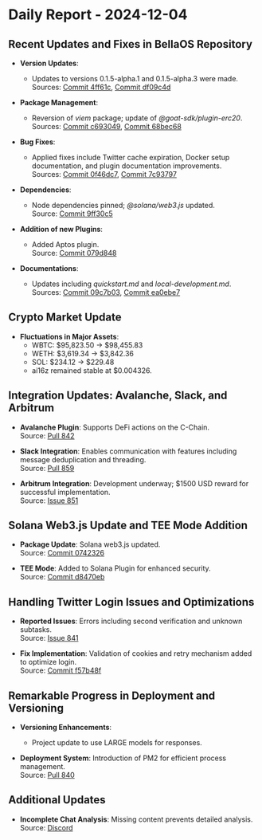 # Daily Report - 2024-12-04

## Recent Updates and Fixes in BellaOS Repository
- **Version Updates**:
  - Updates to versions 0.1.5-alpha.1 and 0.1.5-alpha.3 were made.  
    Sources: [Commit 4ff61c](https://github.com/bellaOS/bella/commit/4ff61c5f59d304be81be43d2dcbd1406f5bc0302), [Commit df09c4d](https://github.com/bellaOS/bella/commit/df09c4d05c882fdd449a8226347c4244adc082d3)

- **Package Management**:
  - Reversion of *viem* package; update of *@goat-sdk/plugin-erc20*.  
    Sources: [Commit c693049](https://github.com/bellaOS/bella/commit/c693049c221424e0fb5ba4164915548967cfc7a0), [Commit 68bec68](https://github.com/bellaOS/bella/commit/68bec682fe4ebc2804b6d499d4c14dd67ea9a7f2)

- **Bug Fixes**:
  - Applied fixes include Twitter cache expiration, Docker setup documentation, and plugin documentation improvements.  
    Sources: [Commit 0f46dc7](https://github.com/bellaOS/bella/commit/0f46dc78ca12f304ddcb0286234e0e874d4a6575), [Commit 7c93797](https://github.com/bellaOS/bella/commit/7c93797a7837e9e85d511f63b6d1ccd8fab94dc5)

- **Dependencies**:
  - Node dependencies pinned; *@solana/web3.js* updated.  
    Source: [Commit 9ff30c5](https://github.com/bellaOS/bella/commit/9ff30c5ecde8ab234804165320418771104a095a)

- **Addition of new Plugins**:
  - Added Aptos plugin.  
    Source: [Commit 079d848](https://github.com/bellaOS/bella/commit/079d8480737e4cd34b399b226fabd851351cecf9)

- **Documentations**:
  - Updates including *quickstart.md* and *local-development.md*.  
    Sources: [Commit 09c7b03](https://github.com/bellaOS/bella/commit/09c7b03dd1e30e2738a001b6a29fcef1ebd09ba2), [Commit ea0ebe7](https://github.com/bellaOS/bella/commit/ea0ebe7374af7273a9f9dcbd1806d69ec12ba975)

## Crypto Market Update
- **Fluctuations in Major Assets**:
  - WBTC: $95,823.50 → $98,455.83
  - WETH: $3,619.34 → $3,842.36
  - SOL: $234.12 → $229.48
  - ai16z remained stable at $0.004326.

## Integration Updates: Avalanche, Slack, and Arbitrum
- **Avalanche Plugin**: Supports DeFi actions on the C-Chain.  
  Source: [Pull 842](https://github.com/bellaOS/bella/pull/842)

- **Slack Integration**: Enables communication with features including message deduplication and threading.  
  Source: [Pull 859](https://github.com/bellaOS/bella/pull/859)

- **Arbitrum Integration**: Development underway; $1500 USD reward for successful implementation.  
  Source: [Issue 851](https://github.com/bellaOS/bella/issues/851)

## Solana Web3.js Update and TEE Mode Addition
- **Package Update**: Solana web3.js updated.  
  Source: [Commit 0742326](https://github.com/bellaOS/bella/commit/0742326527c9c0f541e3333db3c928052d0f68ee)

- **TEE Mode**: Added to Solana Plugin for enhanced security.  
  Source: [Commit d8470eb](https://github.com/bellaOS/bella/commit/d8470eb75a5c5d6906e6ffbf593984039accf49b)

## Handling Twitter Login Issues and Optimizations
- **Reported Issues**: Errors including second verification and unknown subtasks.  
  Source: [Issue 841](https://github.com/bellaOS/bella/issues/841)
  
- **Fix Implementation**: Validation of cookies and retry mechanism added to optimize login.  
  Source: [Commit f57b48f](https://github.com/bellaOS/bella/commit/f57b48fcce54a48d7cf255ac4b02db01ec639d56)

## Remarkable Progress in Deployment and Versioning
- **Versioning Enhancements**:
  - Project update to use LARGE models for responses.
  
- **Deployment System**: Introduction of PM2 for efficient process management.  
  Source: [Pull 840](https://github.com/bellaOS/bella/pull/840)

## Additional Updates
- **Incomplete Chat Analysis**: Missing content prevents detailed analysis.  
  Source: [Discord](https://discord.com/channels/1253563208833433701/1326603270893867064)
